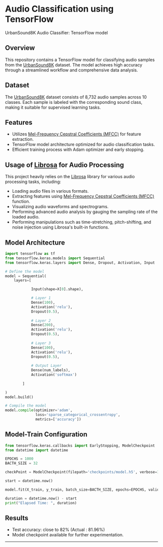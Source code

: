 # Audio Classification using TensorFlow
 UrbanSound8K Audio Classifier: TensorFlow model

## Overview
This repository contains a TensorFlow model for classifying audio samples from the [UrbanSound8K](https://urbansounddataset.weebly.com/urbansound8k.html) dataset. The model achieves high accuracy through a streamlined workflow and comprehensive data analysis.

## Dataset
The [UrbanSound8K](https://urbansounddataset.weebly.com/urbansound8k.html) dataset consists of 8,732 audio samples across 10 classes. Each sample is labeled with the corresponding sound class, making it suitable for supervised learning tasks.

## Features
- Utilizes [Mel-Frequency Cepstral Coefficients (MFCC)](https://en.wikipedia.org/wiki/Mel-frequency_cepstrum#:~:text=Mel%2Dfrequency%20cepstral%20coefficients%20(MFCCs,%2Da%2Dspectrum%22).) for feature extraction.
- TensorFlow model architecture optimized for audio classification tasks.
- Efficient training process with Adam optimizer and early stopping.


## Usage of [Librosa](https://librosa.org/doc/latest/index.html) for Audio Processing

This project heavily relies on the [Librosa](https://librosa.org/doc/latest/index.html) library for various audio processing tasks, including:

- Loading audio files in various formats.
- Extracting features using [Mel-Frequency Cepstral Coefficients (MFCC)](https://librosa.org/doc/latest/generated/librosa.feature.mfcc.html#librosa.feature.mfcc) function.
- Visualizing audio waveforms and spectrograms.
- Performing advanced audio analysis by gauging the sampling rate of the loaded audio.
- Performing manipulations such as time-stretching, pitch-shifting, and noise injection using Librosa's built-in functions.




## Model Architecture

```python
import tensorflow as tf
from tensorflow.keras.models import Sequential
from tensorflow.keras.layers import Dense, Dropout, Activation, Input

# Define the model
model = Sequential(
    layers=[

            Input(shape=X[0].shape),

            # Layer 1
            Dense(100),
            Activation('relu'),
            Dropout(0.5),
            
            # Layer 2
            Dense(200),
            Activation('relu'),
            Dropout(0.5),
            
            # Layer 3
            Dense(100),
            Activation('relu'),
            Dropout(0.5),
            
            # Output Layer
            Dense(num_labels),
            Activation('softmax')
        
        ]

)
model.build()

# Compile the model
model.compile(optimizer='adam',
              loss='sparse_categorical_crossentropy',
              metrics=['accuracy'])

```

## Model-Train Configuration

```python
from tensorflow.keras.callbacks import EarlyStopping, ModelCheckpoint
from datetime import datetime

EPOCHS = 1000
BACTH_SIZE = 32

checkPoint = ModelCheckpoint(filepath='checkpoints/model.h5', verbose=1, save_best_only=True)

start = datetime.now()

model.fit(X_train, y_train, batch_size=BACTH_SIZE, epochs=EPOCHS, validation_data=(X_test, y_test), callbacks=[checkPoint])

duration = datetime.now() - start
print("Elapsed Time: ", duration)
```

## Results
- Test accuracy: close to 82% (Actual : 81.96%)
- Model checkpoint available for further experimentation.


------

